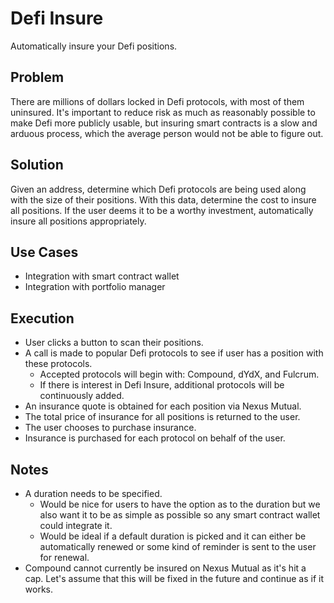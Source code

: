 # Defi Insure

Automatically insure your Defi positions.

## Problem

There are millions of dollars locked in Defi protocols, with most of them uninsured. It's important to reduce risk as much as reasonably possible to make Defi more publicly usable, but insuring smart contracts is a slow and arduous process, which the average person would not be able to figure out.

## Solution

Given an address, determine which Defi protocols are being used along with the size of their positions. With this data, determine the cost to insure all positions. If the user deems it to be a worthy investment, automatically insure all positions appropriately.

## Use Cases

- Integration with smart contract wallet
- Integration with portfolio manager

## Execution

- User clicks a button to scan their positions.
- A call is made to popular Defi protocols to see if user has a position with these protocols.
  - Accepted protocols will begin with: Compound, dYdX, and Fulcrum.
  - If there is interest in Defi Insure, additional protocols will be continuously added.
- An insurance quote is obtained for each position via Nexus Mutual.
- The total price of insurance for all positions is returned to the user.
- The user chooses to purchase insurance.
- Insurance is purchased for each protocol on behalf of the user.

## Notes

- A duration needs to be specified.
  - Would be nice for users to have the option as to the duration but we also want it to be as simple as possible so any smart contract wallet could integrate it. 
  - Would be ideal if a default duration is picked and it can either be automatically renewed or some kind of reminder is sent to the user for renewal.
- Compound cannot currently be insured on Nexus Mutual as it's hit a cap. Let's assume that this will be fixed in the future and continue as if it works.